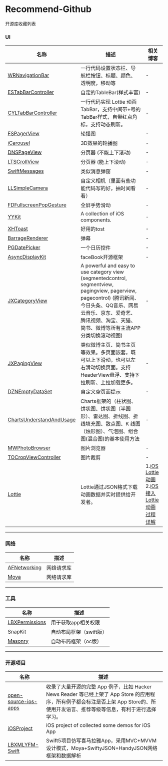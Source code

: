 # Recommend-Github
开源库收藏列表

### UI
| 名称 | 描述 | 相关博客 |
| --- | --- |---|
| [WRNavigationBar](https://github.com/wangrui460/WRNavigationBar) | 一行代码设置状态栏、导航栏按钮、标题、颜色、透明度，移动等 |- |
| [ESTabBarController](https://github.com/eggswift/ESTabBarController) | 自定的TableBar(样式丰富) |- |
| [CYLTabBarController](https://github.com/ChenYilong/CYLTabBarController) | 一行代码实现 Lottie 动画TabBar，支持中间带+号的TabBar样式，自带红点角标，支持动态刷新。 |- |
| [FSPagerView](https://github.com/WenchaoD/FSPagerView) | 轮播图 |- |
| [iCarousel](https://github.com/nicklockwood/iCarousel) | 3D效果的轮播图 |- |
| [DNSPageView](https://github.com/Danie1s/DNSPageView) | 分页器  (不能上下滚动)|- |
| [LTSCrollView](https://github.com/gltwy/LTScrollView) | 分页器 (能上下滚动)|- |
| [SwiftMessages](https://github.com/SwiftKickMobile/SwiftMessages) | 类似消息弹窗 |- |
| [LLSimpleCamera](https://github.com/omergul/LLSimpleCamera) | 自定义相机（里面有些功能代码写的好，抽时间看看）|- |
| [FDFullscreenPopGesture](https://github.com/forkingdog/FDFullscreenPopGesture) | 全屏手势滑动 |- |
| [YYKit](https://github.com/ibireme/YYKit) | A collection of iOS components. |- |
| [XHToast](https://github.com/CoderZhuXH/XHToast) | 好用的tost |- |
| [BarrageRenderer](https://github.com/unash/BarrageRenderer) | 弹幕 |- |
| [PGDatePicker](https://github.com/xiaozhuxiong121/PGDatePicker) | 一个日历控件 |- |
| [AsyncDisplayKit](https://github.com/facebookarchive/AsyncDisplayKit) | faceBook开源框架 |- |
| [JXCategoryView](https://github.com/pujiaxin33/JXCategoryView) | A powerful and easy to use category view (segmentedcontrol, segmentview, pagingview, pagerview, pagecontrol) (腾讯新闻、今日头条、QQ音乐、网易云音乐、京东、爱奇艺、腾讯视频、淘宝、天猫、简书、微博等所有主流APP分类切换滚动视图) |- |
| [JXPagingView](https://github.com/pujiaxin33/JXPagingView) | 类似微博主页、简书主页等效果。多页面嵌套，既可以上下滑动，也可以左右滑动切换页面。支持HeaderView悬浮、支持下拉刷新、上拉加载更多。 |- |
| [DZNEmptyDataSet](https://github.com/dzenbot/DZNEmptyDataSet) | 自定义空页面提示 |- |
| [ChartsUnderstandAndUsage](https://github.com/FighterLightning/ChartsUnderstandAndUsage) | Charts框架的（柱状图、饼状图、饼状图（半圆形）、雷达图、折线图、折线填充图、散点图、K 线图（烛形图）、气泡图、组合图(混合图)的基本使用方法 |- |
| [MWPhotoBrowser](https://github.com/mwaterfall/MWPhotoBrowser) | 图片浏览器 |- |
| [TOCropViewController](https://github.com/TimOliver/TOCropViewController)| 图片裁剪 | - |
| [Lottie](https://github.com/airbnb/lottie-ios) |Lottie通过JSON格式下载动画数据并实时提供给开发者。| 1.[iOS Lottie动画](https://www.jianshu.com/p/230bda17a2b5) <br> 2.[iOS接入 Lottie 动画过程详解](http://www.cocoachina.com/articles/23324)|

---
### 网络
| 名称 | 描述 |
| --- | --- |
| [AFNetworking](https://github.com/AFNetworking/AFNetworking) | 网络请求库 |
| [Moya](https://github.com/Moya/Moya) | 网络请求库 |

---
### 工具
| 名称 | 描述 |
| --- | --- |
| [LBXPermissions](https://github.com/MxABC/LBXPermission) | 用于获取app相关权限 |
| [SnapKit](https://github.com/SnapKit/SnapKit) | 自动布局框架（swift版）|
| [Masonry](https://github.com/SnapKit/Masonry) | 自动布局框架（oc版）|

---
### 开源项目
| 名称 | 描述 |
| --- | --- |
| [open-source-ios-apps](https://github.com/dkhamsing/open-source-ios-apps) | 收录了大量开源的完整 App 例子，比如 Hacker News Reader 等已经上架了 App Store 的应用程序，所有例子都会标注是否上架 App Store的、所使用开发语言、推荐等级等信息，有利于进行选择学习。 |
| [iOSProject](https://github.com/NJHu/iOSProject) | iOS project of collected some demos for iOS App |
| [LBXMLYFM-Swift](https://github.com/lb2281075105/LBXMLYFM-Swift) | Swift5项目仿写喜马拉雅App，采用MVC+MVVM设计模式，Moya+SwiftyJSON+HandyJSON网络框架和数据解析 | 


